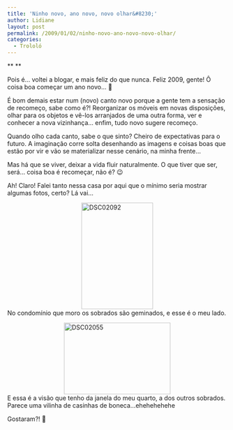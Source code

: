 ```yaml
---
title: 'Ninho novo, ano novo, novo olhar&#8230;'
author: Lidiane
layout: post
permalink: /2009/01/02/ninho-novo-ano-novo-novo-olhar/
categories:
  - Trololó
---
```

** **

Pois é&#8230; voltei a blogar, e mais feliz do que nunca. Feliz 2009, gente! Ô coisa boa começar um ano novo&#8230; 🙂

É bom demais estar num (novo) canto novo porque a gente tem a sensação de recomeço, sabe como é?! Reorganizar os móveis em novas disposições, olhar para os objetos e vê-los arranjados de uma outra forma, ver e conhecer a nova vizinhança&#8230; enfim, tudo novo sugere recomeço.

Quando olho cada canto, sabe o que sinto? Cheiro de expectativas para o futuro. A imaginação corre solta desenhando as imagens e coisas boas que estão por vir e vão se materializar nesse cenário, na minha frente&#8230;

Mas há que se viver, deixar a vida fluir naturalmente. O que tiver que ser, será&#8230; coisa boa é recomeçar, não é? 😉

Ah! Claro! Falei tanto nessa casa por aqui que o mínimo seria mostrar algumas fotos, certo? Lá vai&#8230;

[<img style="display: block; float: none; margin-left: auto; margin-right: auto; border-width: 0;" title="DSC02092" src="https://www.trololodemulher.com.br/2009/01/dsc02092-thumb.jpg" border="0" alt="DSC02092" width="164" height="244" />](https://www.trololodemulher.com.br/2009/01/dsc02092.jpg) No condomínio que moro os sobrados são geminados, e esse é o meu lado.

[<img style="display: block; float: none; margin-left: auto; margin-right: auto; border-width: 0;" title="DSC02055" src="https://www.trololodemulher.com.br/2009/01/dsc02055-thumb.jpg" border="0" alt="DSC02055" width="244" height="164" />](https://www.trololodemulher.com.br/2009/01/dsc02055.jpg) E essa é a visão que tenho da janela do meu quarto, a dos outros sobrados. Parece uma vilinha de casinhas de boneca…ehehehehehe

Gostaram?! 🙂
